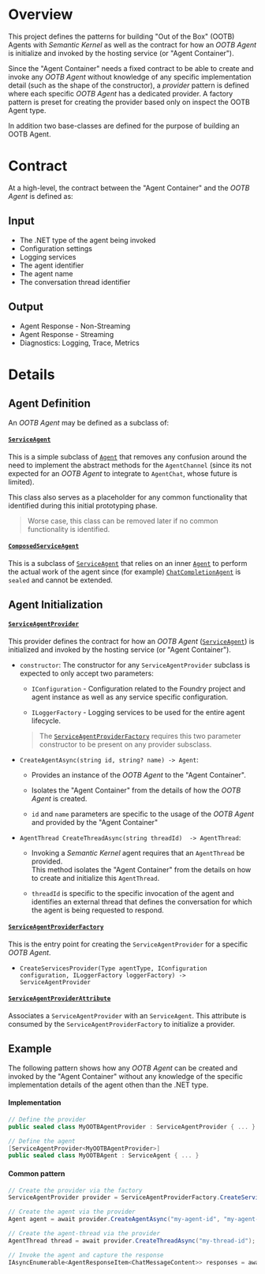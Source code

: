 ﻿# Overview

This project defines the patterns for building "Out of the Box" (OOTB) Agents with _Semantic Kernel_ as well 
as the contract for how an _OOTB Agent_ is initialize and invoked by the hosting service (or "Agent Container").

Since the "Agent Container" needs a fixed contract to be able to create and invoke any _OOTB Agent_ without knowledge
of any specific implementation detail (such as the shape of the constructor), a _provider_ pattern is defined where
each specific _OOTB Agent_ has a dedicated provider.  A factory pattern is preset for creating the provider based
only on inspect the OOTB Agent type.

In addition two base-classes are defined for the purpose of building an OOTB Agent.  


# Contract

At a high-level, the contract between the "Agent Container" and the _OOTB Agent_ is defined as:

## Input

- The .NET type of the agent being invoked
- Configuration settings
- Logging services
- The agent identifier
- The agent name
- The conversation thread identifier

## Output

- Agent Response - Non-Streaming
- Agent Response - Streaming
- Diagnostics: Logging, Trace, Metrics


# Details

## Agent Definition

An _OOTB Agent_ may be defined as a subclass of:

#### [`ServiceAgent`](./ServiceAgent.cs) 
  
This is a simple subclass of [`Agent`](../../Abstractions/Agent.cs) that removes any confusion around
the need to implement the abstract methods for the `AgentChannel`
(since its not expected for an _OOTB Agent_ to integrate to `AgentChat`, whose future is limited).
    
This class also serves as a placeholder for any common functionality that identified during this initial prototyping phase.

> Worse case, this class can be removed later if no common functionality is identified.



#### [`ComposedServiceAgent`](./ComposedServiceAgent.cs)

This is a subclass of [`ServiceAgent`](./ServiceAgent.cs) that relies on an inner [`Agent`](../../Abstractions/Agent.cs) to 
perform the actual work of the agent since (for example) [`ChatCompletionAgent`](../../Core/ChatCompletionAgent.cs) 
is `sealed` and cannot be extended.


## Agent Initialization

#### [`ServiceAgentProvider`](./ServiceAgentProvider.cs)

This provider defines the contract for how an _OOTB Agent_ ([`ServiceAgent`](./ServiceAgent.cs)) is initialized and 
invoked by the hosting service (or "Agent Container").

- `constructor`: The constructor for any `ServiceAgentProvider` subclass is expected to only accept two parameters:

    - `IConfiguration` - Configuration related to the Foundry project and agent instance as well as any service specific configuration.
    
    - `ILoggerFactory` - Logging services to be used for the entire agent lifecycle.

    > The [`ServiceAgentProviderFactory`](./ServiceAgentProviderFactory.cs) requires this two parameter constructor to be present on any provider subsclass.

- `CreateAgentAsync(string id, string? name) -> Agent`:
    
    - Provides an instance of the _OOTB Agent_ to the "Agent Container".

    - Isolates the "Agent Container" from the details of how the _OOTB Agent_ is created.

    - `id` and `name` parameters are specific to the usage of the _OOTB Agent_ and provided by the "Agent Container"


- `AgentThread CreateThreadAsync(string threadId)  -> AgentThread`:
    
    - Invoking a _Semantic Kernel_ agent requires that an `AgentThread` be provided.  
      This method isolates the "Agent Container" from the details on how to create and initialize this `AgentThread`.

    - `threadId` is specific to the specific invocation of the agent and identifies an external thread that
      defines the conversation for which the agent is being requested to respond.

#### [`ServiceAgentProviderFactory`](./ServiceAgentProviderFactory.cs)

This is the entry point for creating the `ServiceAgentProvider` for a specific _OOTB Agent_.

- `CreateServicesProvider(Type agentType, IConfiguration configuration, ILoggerFactory loggerFactory) -> ServiceAgentProvider`

#### [`ServiceAgentProviderAttribute`](./ServiceAgentProviderAttribute.cs)

Associates a `ServiceAgentProvider` with an `ServiceAgent`.  This attribute is consumed by the `ServiceAgentProviderFactory` to initialize a provider.

## Example

The following pattern shows how any _OOTB Agent_ can be created and invoked by the "Agent Container" 
without any knowledge of the specific implementation details of the agent othen than the .NET type.

#### Implementation

```csharp
// Define the provider
public sealed class MyOOTBAgentProvider : ServiceAgentProvider { ... }

// Define the agent
[ServiceAgentProvider<MyOOTBAgentProvider>]
public sealed class MyOOTBAgent : ServiceAgent { ... }
```

#### Common pattern

```csharp
// Create the provider via the factory
ServiceAgentProvider provider = ServiceAgentProviderFactory.CreateServicesProvider(typeof(MyOOTBAgent), configuration, loggerFactory);

// Create the agent via the provider
Agent agent = await provider.CreateAgentAsync("my-agent-id", "my-agent-name");

// Create the agent-thread via the provider
AgentThread thread = await provider.CreateThreadAsync("my-thread-id");

// Invoke the agent and capture the response
IAsyncEnumerable<AgentResponseItem<ChatMessageContent>> responses = await agent.InvokeAsync([], thread);
```
